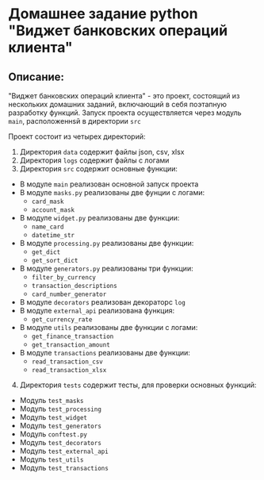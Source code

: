 # Домашнее задание python "Виджет банковских операций клиента"
## Описание:
"Виджет банковских операций клиента" - это проект, состоящий из нескольких домашних заданий, включающий в себя поэтапную разработку функций.
Запуск проекта осуществляется через модуль `main`, расположеннsй в директории `src`

Проект состоит из четырех директорий:
  1) Директория `data` содержит файлы json, csv, xlsx
  2) Директория `logs` содержит файлы с логами
  3) Директория `src` содержит основные функции:
  - В модуле `main` реализован основной запуск проекта
  - В модуле `masks.py` реализованы две фунции с логами: 
    - `card_mask` 
    - `account_mask`
  - В модуле `widget.py` реализованы две функции: 
    - `name_card`
    - `datetime_str`
  - В модуле `processing.py` реализованы две функции:
    - `get_dict`
    - `get_sort_dict`
  - В модуле `generators.py` реализованы три функции:
    - `filter_by_currency`
    - `transaction_descriptions`
    - `card_number_generator`
  - В модуле `decorators` реализован декораторс `log`
  - В модуле `external_api` реализована функция:
    - `get_currency_rate`
  - В модуле `utils` реализованы две функции с логами:
    - `get_finance_transaction`
    - `get_transaction_amount`
  - В модуле `transactions` реализованы две функции:
    - `read_transaction_csv`
    - `read_transaction_xlsx`
  4) Директория `tests` содержит тесты, для проверки основных функций:
  - Модуль `test_masks`
  - Модуль `test_processing`
  - Модуль `test_widget`
  - Модуль `test_generators`
  - Модуль `conftest.py`
  - Модуль `test_decorators`
  - Модуль `test_external_api`
  - Модуль `test_utils`
  - Модуль `test_transactions`
